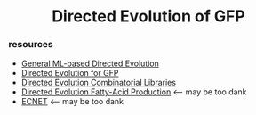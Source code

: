 <h1 align="center">Directed Evolution of GFP</h1>

### resources
 - [General ML-based Directed Evolution](https://www.nature.com/articles/s41592-019-0496-6)
 - [Directed Evolution for GFP](https://pubmed.ncbi.nlm.nih.gov/30103599/)
 - [Directed Evolution Combinatorial Libraries](https://www.pnas.org/content/116/18/8852)
 - [Directed Evolution Fatty-Acid Production](https://www.nature.com/articles/s41467-021-25831-w#code-availability) <-- may be too dank
 - [ECNET](https://www.nature.com/articles/s41467-021-25976-8) <-- may be too dank